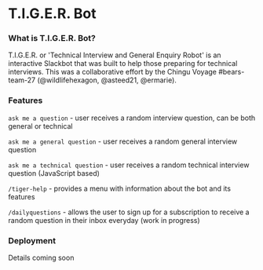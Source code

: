 # T.I.G.E.R. Bot

### What is T.I.G.E.R. Bot?
T.I.G.E.R. or 'Technical Interview and General Enquiry Robot' is an interactive Slackbot that was built to help those preparing for technical interviews. This was a collaborative effort by the Chingu Voyage #bears-team-27 (@wildlifehexagon, @asteed21, @ermarie).

### Features
`ask me a question` - user receives a random interview question, can be both general or technical

`ask me a general question` - user receives a random general interview question

`ask me a technical question` - user receives a random technical interview question (JavaScript based)

`/tiger-help` - provides a menu with information about the bot and its features

`/dailyquestions` - allows the user to sign up for a subscription to receive a random question in their inbox everyday (work in progress)

### Deployment
Details coming soon
